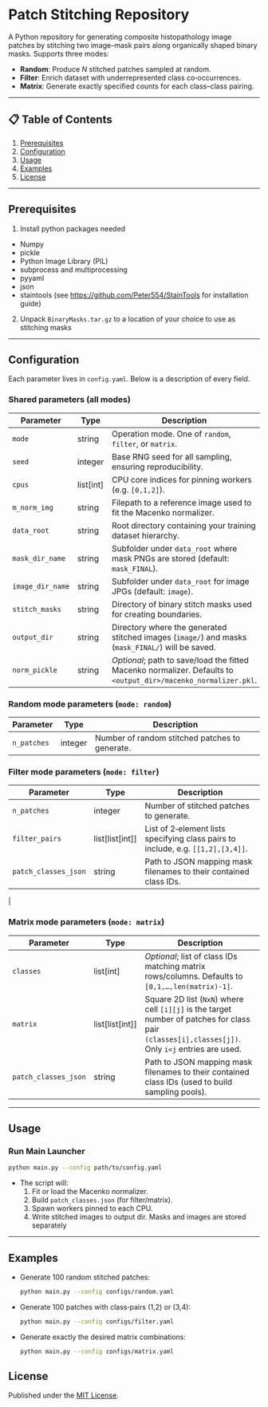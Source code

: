 # Patch Stitching Repository

A Python repository for generating composite histopathology image patches by stitching two image–mask pairs along  organically shaped binary masks. Supports three modes:

- **Random**: Produce _N_ stitched patches sampled at random. 
- **Filter**: Enrich dataset with underrepresented class co‑occurrences.
- **Matrix**: Generate exactly specified counts for each class–class pairing.

---

## 📋 Table of Contents

1. [Prerequisites](#prerequisites)
5. [Configuration](#configuration)
6. [Usage](#usage)
7. [Examples](#examples)
8. [License](#license)

---

## Prerequisites
1. Install python packages needed
- Numpy 
- pickle
- Python Image Library (PIL)
- subprocess and multiprocessing
- pyyaml
- json 
- staintools (see https://github.com/Peter554/StainTools for installation guide)

2. Unpack `BinaryMasks.tar.gz` to a location of your choice to use as stitching masks

---

## Configuration

Each parameter lives in `config.yaml`. Below is a description of every field.

### Shared parameters (all modes)

| Parameter             | Type       | Description                                                                                     |
|-----------------------|------------|-------------------------------------------------------------------------------------------------|
| `mode`                | string     | Operation mode. One of `random`, `filter`, or `matrix`.                                         |
| `seed`                | integer    | Base RNG seed for all sampling, ensuring reproducibility.                                       |
| `cpus`                | list[int]  | CPU core indices for pinning workers (e.g. `[0,1,2]`).                                          |
| `m_norm_img`          | string     | Filepath to a reference image used to fit the Macenko normalizer.                              |
| `data_root`           | string     | Root directory containing your training dataset hierarchy.                                      |
| `mask_dir_name`       | string     | Subfolder under `data_root` where mask PNGs are stored (default: `mask_FINAL`).                 |
| `image_dir_name`      | string     | Subfolder under `data_root` for image JPGs (default: `image`).                                   |
| `stitch_masks`        | string     | Directory of binary stitch masks used for creating boundaries.                                  |
| `output_dir`          | string     | Directory where the generated stitched images (`image/`) and masks (`mask_FINAL/`) will be saved.|
| `norm_pickle`         | string     | _Optional_; path to save/load the fitted Macenko normalizer. Defaults to `<output_dir>/macenko_normalizer.pkl`.|

### Random mode parameters (`mode: random`)

| Parameter     | Type    | Description                                                |
|---------------|---------|------------------------------------------------------------|
| `n_patches`   | integer | Number of random stitched patches to generate.             |

### Filter mode parameters (`mode: filter`)

| Parameter              | Type          | Description                                                            |
|------------------------|---------------|------------------------------------------------------------------------|
| `n_patches`            | integer       | Number of stitched patches to generate.                                 |
| `filter_pairs`         | list[list[int]] | List of 2‑element lists specifying class pairs to include, e.g. `[[1,2],[3,4]]`.|
| `patch_classes_json`   | string        | Path to JSON mapping mask filenames to their contained class IDs.       |
   |

### Matrix mode parameters (`mode: matrix`)

| Parameter              | Type              | Description                                                                                             |
|------------------------|-------------------|---------------------------------------------------------------------------------------------------------|
| `classes`              | list[int]         | _Optional_; list of class IDs matching matrix rows/columns. Defaults to `[0,1,…,len(matrix)-1]`.       |
| `matrix`               | list[list[int]]   | Square 2D list (`NxN`) where cell `[i][j]` is the target number of patches for class pair `(classes[i],classes[j])`. Only `i<j` entries are used. |
| `patch_classes_json`   | string            | Path to JSON mapping mask filenames to their contained class IDs (used to build sampling pools).       |

---

## Usage

### Run Main Launcher

```bash
python main.py --config path/to/config.yaml
```

- The script will:
  1. Fit or load the Macenko normalizer.
  2. Build `patch_classes.json` (for filter/matrix).  
  3. Spawn workers pinned to each CPU.  
  4. Write stitched images to output dir. Masks and images are stored separately


---

## Examples

- Generate 100 random stitched patches:
  ```bash
  python main.py --config configs/random.yaml
  ```

- Generate 100 patches with class‐pairs (1,2) or (3,4):
  ```bash
  python main.py --config configs/filter.yaml
  ```

- Generate exactly the desired matrix combinations:
  ```bash
  python main.py --config configs/matrix.yaml
  ```

## License

Published under the [MIT License](LICENSE).


